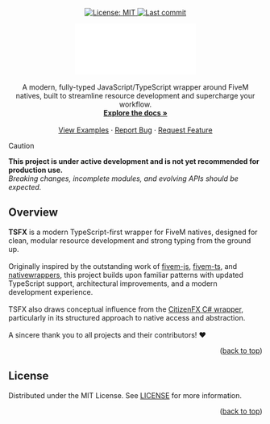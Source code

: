 <a id="readme-top"></a>

<p align="center">
    <a href="https://github.com/lynexer/tsfx/blob/main/LICENSE">
        <img src="https://img.shields.io/badge/License-MIT-blue.svg?style=flat" alt="License: MIT">
    </a>
    <a href="https://github.com/lynexer/tsfx/commits/master">
        <img src="https://img.shields.io/github/last-commit/lynexer/tsfx" alt="Last commit">
    </a>
</p>

<div align="center">
  <a href="https://github.com/lynexer/tsfx">
    <img src="images/logo.svg" alt="Logo" width="240" height="100">
  </a>

  <p align="center">
    A modern, fully-typed JavaScript/TypeScript wrapper around FiveM natives, built to streamline resource development and supercharge your workflow.
    <br />
    <a href="https://tsfx.dev">
        <strong>Explore the docs »</strong>
    </a>
    <br />
    <br />
    <a href="https://github.com/lynexer/tsfx">View Examples</a>
    &middot;
    <a href="https://github.com/lynexer/tsfx/issues/new?labels=bug">Report Bug</a>
    &middot;
    <a href="https://github.com/lynexer/tsfx/issues/new?labels=enhancement">Request Feature</a>
  </p>
</div>

> [!CAUTION]
> **This project is under active development and is not yet recommended for production use.** <br />
> _Breaking changes, incomplete modules, and evolving APIs should be expected._

## Overview

<p>
  <strong>TSFX</strong> is a modern TypeScript-first wrapper for FiveM natives,  
  designed for clean, modular resource development and strong typing from the ground up.
  <br><br>
  Originally inspired by the outstanding work of 
  <a href="https://github.com/d0p3t/fivem-js">fivem-js</a>, <a href="https://github.com/Purpose-Dev/fivem-ts">fivem-ts</a>, and <a href="https://github.com/nativewrappers/nativewrappers">nativewrappers</a>, this project builds upon familiar patterns with updated TypeScript support, architectural improvements, and a modern development experience.
  <br><br>
  TSFX also draws conceptual influence from the 
  <a href="https://github.com/citizenfx/fivem/tree/master/code/client/clrcore/External">CitizenFX C# wrapper</a>,
  particularly in its structured approach to native access and abstraction.
  <br><br>
  A sincere thank you to all projects and their contributors! ❤️
</p>

<p align="right">(<a href="#readme-top">back to top</a>)</p>

## License

Distributed under the MIT License. See [LICENSE](./LICENSE) for more information.

<p align="right">(<a href="#readme-top">back to top</a>)</p>
